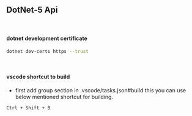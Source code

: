 ## DotNet-5 Api
<br>

#### dotnet development certificate
```bash
dotnet dev-certs https --trust
```
<br>

#### vscode shortcut to build
- first add group section in .vscode/tasks.json#build
  this you can use below mentioned shortcut for building.
```
Ctrl + Shift + B
```
